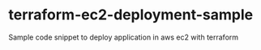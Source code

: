 # terraform-ec2-deployment-sample
Sample code snippet to deploy application in aws ec2 with terraform
